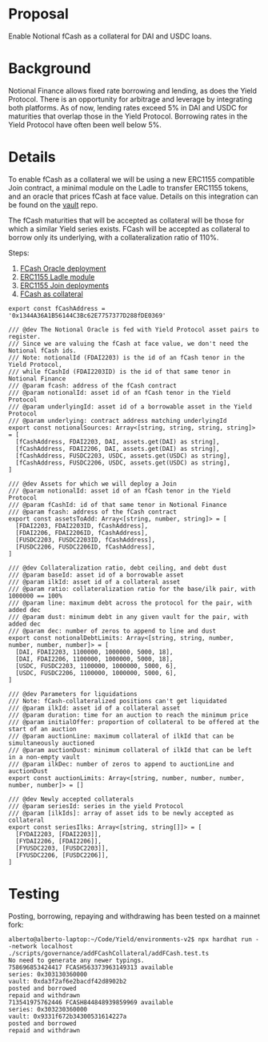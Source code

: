 # Proposal
Enable Notional fCash as a collateral for DAI and USDC loans.

# Background
Notional Finance allows fixed rate borrowing and lending, as does the Yield Protocol. There is an opportunity for arbitrage and leverage by integrating both platforms. As of now, lending rates exceed 5% in DAI and USDC for maturities that overlap those in the Yield Protocol. Borrowing rates in the Yield Protocol have often been well below 5%.


# Details
To enable fCash as a collateral we will be using a new ERC1155 compatible Join contract, a minimal module on the Ladle to transfer ERC1155 tokens, and an oracle that prices fCash at face value. Details on this integration can be found on the [vault](https://github.com/yieldprotocol/vault-v2/blob/master/contracts/other/notional/README.md) repo.

The fCash maturities that will be accepted as collateral will be those for which a similar Yield series exists. FCash will be accepted as collateral to borrow only its underlying, with a collateralization ratio of 110%.

Steps:
1. [FCash Oracle deployment](https://github.com/yieldprotocol/environments-v2/blob/7a35d72a64007a89b688d2e4d430744f9a58065b/scripts/governance/addFCashCollateral/addFCash-1.ts)
2. [ERC1155 Ladle module](https://github.com/yieldprotocol/environments-v2/blob/7a35d72a64007a89b688d2e4d430744f9a58065b/scripts/governance/addFCashCollateral/addFCash-2.ts)
3. [ERC1155 Join deployments](https://github.com/yieldprotocol/environments-v2/blob/7a35d72a64007a89b688d2e4d430744f9a58065b/scripts/governance/addFCashCollateral/addFCash-3.ts)
4. [FCash as collateral](https://github.com/yieldprotocol/environments-v2/blob/7a35d72a64007a89b688d2e4d430744f9a58065b/scripts/governance/addFCashCollateral/addFCash-4.ts)

```
export const fCashAddress = '0x1344A36A1B56144C3Bc62E7757377D288fDE0369'

/// @dev The Notional Oracle is fed with Yield Protocol asset pairs to register.
/// Since we are valuing the fCash at face value, we don't need the Notional fCash ids. 
/// Note: notionalId (FDAI2203) is the id of an fCash tenor in the Yield Protocol,
/// while fCashId (FDAI2203ID) is the id of that same tenor in Notional Finance
/// @param fcash: address of the fCash contract
/// @param notionalId: asset id of an fCash tenor in the Yield Protocol
/// @param underlyingId: asset id of a borrowable asset in the Yield Protocol
/// @param underlying: contract address matching underlyingId
export const notionalSources: Array<[string, string, string, string]> = [
  [fCashAddress, FDAI2203, DAI, assets.get(DAI) as string],
  [fCashAddress, FDAI2206, DAI, assets.get(DAI) as string],
  [fCashAddress, FUSDC2203, USDC, assets.get(USDC) as string],
  [fCashAddress, FUSDC2206, USDC, assets.get(USDC) as string],
]

/// @dev Assets for which we will deploy a Join
/// @param notionalId: asset id of an fCash tenor in the Yield Protocol
/// @param fCashId: id of that same tenor in Notional Finance
/// @param fcash: address of the fCash contract
export const assetsToAdd: Array<[string, number, string]> = [
  [FDAI2203, FDAI2203ID, fCashAddress],
  [FDAI2206, FDAI2206ID, fCashAddress],
  [FUSDC2203, FUSDC2203ID, fCashAddress],
  [FUSDC2206, FUSDC2206ID, fCashAddress],
]

/// @dev Collateralization ratio, debt ceiling, and debt dust
/// @param baseId: asset id of a borrowable asset
/// @param ilkId: asset id of a collateral asset
/// @param ratio: collateralization ratio for the base/ilk pair, with 1000000 == 100%
/// @param line: maximum debt across the protocol for the pair, with added dec
/// @param dust: minimum debt in any given vault for the pair, with added dec
/// @param dec: number of zeros to append to line and dust
export const notionalDebtLimits: Array<[string, string, number, number, number, number]> = [
  [DAI, FDAI2203, 1100000, 1000000, 5000, 18],
  [DAI, FDAI2206, 1100000, 1000000, 5000, 18],
  [USDC, FUSDC2203, 1100000, 1000000, 5000, 6],
  [USDC, FUSDC2206, 1100000, 1000000, 5000, 6],
]

/// @dev Parameters for liquidations
/// Note: fCash-collateralized positions can't get liquidated
/// @param ilkId: asset id of a collateral asset
/// @param duration: time for an auction to reach the minimum price
/// @param initialOffer: proportion of collateral to be offered at the start of an auction
/// @param auctionLine: maximum collateral of ilkId that can be simultaneously auctioned
/// @param auctionDust: minimum collateral of ilkId that can be left in a non-empty vault
/// @param ilkDec: number of zeros to append to auctionLine and auctionDust
export const auctionLimits: Array<[string, number, number, number, number, number]> = []

/// @dev Newly accepted collaterals
/// @param seriesId: series in the yield Protocol
/// @param [ilkIds]: array of asset ids to be newly accepted as collateral
export const seriesIlks: Array<[string, string[]]> = [
  [FYDAI2203, [FDAI2203]],
  [FYDAI2206, [FDAI2206]],
  [FYUSDC2203, [FUSDC2203]],
  [FYUSDC2206, [FUSDC2206]],
]
```

# Testing
Posting, borrowing, repaying and withdrawing has been tested on a mainnet fork:
```
alberto@alberto-laptop:~/Code/Yield/environments-v2$ npx hardhat run --network localhost ./scripts/governance/addFCashCollateral/addFCash.test.ts 
No need to generate any newer typings.
758696853424417 FCASH563373963149313 available
series: 0x303130360000
vault: 0xda3f2af6e2bacdf42d8902b2
posted and borrowed
repaid and withdrawn
713541975762446 FCASH844848939859969 available
series: 0x303230360000
vault: 0x9331f672b34300531614227a
posted and borrowed
repaid and withdrawn
```